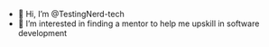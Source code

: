 - 👋 Hi, I’m @TestingNerd-tech
- 👀 I’m interested in finding a mentor to help me upskill in software development


<!---
TestingNerd-tech/TestingNerd-tech is a ✨ special ✨ repository because its `README.md` (this file) appears on your GitHub profile.
You can click the Preview link to take a look at your changes.
--->

